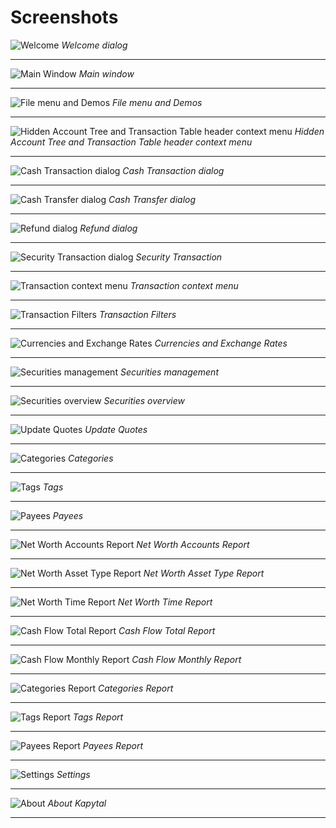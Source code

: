 # Screenshots

![Welcome](../resources/screenshots/welcome_cropped.png)
*Welcome dialog*

---

![Main Window](../resources/screenshots/main_window_cropped.png)
*Main window*

---

![File menu and Demos](../resources/screenshots/file_menu.png)
*File menu and Demos*

---

![Hidden Account Tree and Transaction Table header context menu](../resources/screenshots/columns_cropped.png)
*Hidden Account Tree and Transaction Table header context menu*

---

![Cash Transaction dialog](../resources/screenshots/cash_transaction_cropped.png)
*Cash Transaction dialog*

---

![Cash Transfer dialog](../resources/screenshots/cash_transfer_cropped.png)
*Cash Transfer dialog*

---

![Refund dialog](../resources/screenshots/refund_cropped.png)
*Refund dialog*

---

![Security Transaction dialog](../resources/screenshots/security_transaction_cropped.png)
*Security Transaction*

---

![Transaction context menu](../resources/screenshots/transaction_context_cropped.png)
*Transaction context menu*

---

![Transaction Filters](../resources/screenshots/transaction_filters_cropped.png)
*Transaction Filters*

---

![Currencies and Exchange Rates](../resources/screenshots/currencies_cropped.png)
*Currencies and Exchange Rates*

---

![Securities management](../resources/screenshots/securities_manage_cropped.png)
*Securities management*

---

![Securities overview](../resources/screenshots/securities_overview_cropped.png)
*Securities overview*

---

![Update Quotes](../resources/screenshots/update_quotes_cropped.png)
*Update Quotes*

---

![Categories](../resources/screenshots/categories_cropped.png)
*Categories*

---

![Tags](../resources/screenshots/tags_cropped.png)
*Tags*

---

![Payees](../resources/screenshots/payees_cropped.png)
*Payees*

---

![Net Worth Accounts Report](../resources/screenshots/report_accounts_cropped.png)
*Net Worth Accounts Report*

---

![Net Worth Asset Type Report](../resources/screenshots/report_asset_type_cropped.png)
*Net Worth Asset Type Report*

---

![Net Worth Time Report](../resources/screenshots/report_time_cropped.png)
*Net Worth Time Report*

---

![Cash Flow Total Report](../resources/screenshots/report_cashflow_total_cropped.png)
*Cash Flow Total Report*

---

![Cash Flow Monthly Report](../resources/screenshots/report_cashflow_monthly_cropped.png)
*Cash Flow Monthly Report*

---

![Categories Report](../resources/screenshots/report_category_cropped.png)
*Categories Report*

---

![Tags Report](../resources/screenshots/report_tag_cropped.png)
*Tags Report*

---

![Payees Report](../resources/screenshots/report_payee_cropped.png)
*Payees Report*

---

![Settings](../resources/screenshots/settings_cropped.png)
*Settings*

---

![About](../resources/screenshots/about_cropped.png)
*About Kapytal*

---
